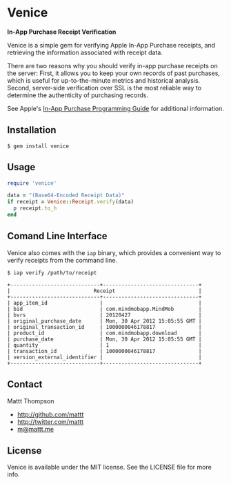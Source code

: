 # Venice
**In-App Purchase Receipt Verification**

Venice is a simple gem for verifying Apple In-App Purchase receipts, and retrieving the information associated with receipt data.

There are two reasons why you should verify in-app purchase receipts on the server: First, it allows you to keep your own records of past purchases, which is useful for up-to-the-minute metrics and historical analysis. Second, server-side verification over SSL is the most reliable way to determine the authenticity of purchasing records.

See Apple's [In-App Purchase Programming Guide](http://developer.apple.com/library/ios/#documentation/NetworkingInternet/Conceptual/StoreKitGuide/VerifyingStoreReceipts/VerifyingStoreReceipts.html) for additional information.

## Installation

    $ gem install venice

## Usage

```ruby
require 'venice'

data = "(Base64-Encoded Receipt Data)"
if receipt = Venice::Receipt.verify(data)
  p receipt.to_h
end
```

## Comand Line Interface

Venice also comes with the `iap` binary, which provides a convenient way to verify receipts from the command line.


    $ iap verify /path/to/receipt

    +-----------------------------+-------------------------------+
    |                           Receipt                           |
    +-----------------------------+-------------------------------+
    | app_item_id                 |                               |
    | bid                         | com.mindmobapp.MindMob        |
    | bvrs                        | 20120427                      |
    | original_purchase_date      | Mon, 30 Apr 2012 15:05:55 GMT |
    | original_transaction_id     | 1000000046178817              |
    | product_id                  | com.mindmobapp.download       |
    | purchase_date               | Mon, 30 Apr 2012 15:05:55 GMT |
    | quantity                    | 1                             |
    | transaction_id              | 1000000046178817              |
    | version_external_identifier |                               |
    +-----------------------------+-------------------------------+

## Contact

Mattt Thompson

- http://github.com/mattt
- http://twitter.com/mattt
- m@mattt.me

## License

Venice is available under the MIT license. See the LICENSE file for more info.
